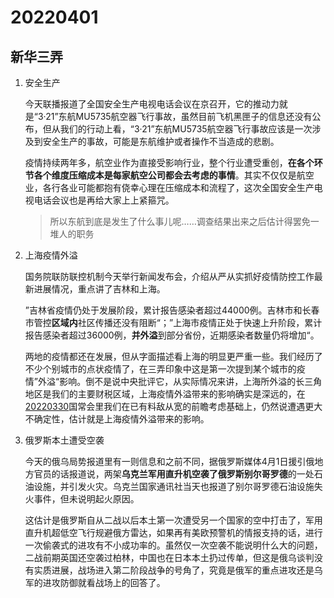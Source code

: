 # 20220401

## 新华三弄

1. 安全生产

   今天联播报道了全国安全生产电视电话会议在京召开，它的推动力就是“3·21”东航MU5735航空器飞行事故，虽然目前飞机黑匣子的信息还没有公布，但从我们的行动上看，“3·21”东航MU5735航空器飞行事故应该是一次涉及到安全生产的事故，可能是东航维护或者操作不当造成的悲剧。

   疫情持续两年多，航空业作为直接受影响行业，整个行业遭受重创，**在各个环节各个维度压缩成本是每家航空公司都会去考虑的事情**。其实不仅仅是航空业，各行各业可能都抱有侥幸心理在压缩成本和流程了，这次全国安全生产电视电话会议也是再给大家上上紧箍咒。

   > 所以东航到底是发生了什么事儿呢……调查结果出来之后估计得罢免一堆人的职务

2. 上海疫情外溢

   国务院联防联控机制今天举行新闻发布会，介绍从严从实抓好疫情防控工作最新进展情况，重点讲了吉林和上海。

   ”吉林省疫情仍处于发展阶段，累计报告感染者超过44000例。吉林市和长春市管控**区域内**社区传播还没有阻断“；”上海市疫情正处于快速上升阶段，累计报告感染者超过36000例，**并外溢**到部分省份，近期感染者数量仍将增加“。

   两地的疫情都还在发展，但从字面描述看上海的明显更严重一些。我们经历了不少个别城市的点状疫情了，在三弄印象中这是第一次提到某个城市的疫情”外溢“影响。倒不是说中央批评它，从实际情况来讲，上海所外溢的长三角地区是我们的主要财税区域，上海疫情外溢带来的影响确实是深远的，在[20220330](http://mp.weixin.qq.com/s?__biz=MzU4MTg4MTA1Mg==&mid=2247502488&idx=1&sn=de049fc584bb24f83ba8abaa514fc583&chksm=fd42572bca35de3de371012a28eab2e76f6284ecf4b136170ca19c1e84dfc4b8875e50b7369c&scene=21#wechat_redirect)国常会里我们在已有料敌从宽的前瞻考虑基础上，仍然说遭遇更大不确定性，估计就是上海疫情外溢带来的影响。

3. 俄罗斯本土遭受空袭

   今天的俄乌局势报道里有一则信息和之前不同，据俄罗斯媒体4月1日援引俄地方官员的话报道说，两架**乌克兰军用直升机空袭了俄罗斯别尔哥罗德**的一处石油设施，并引发火灾。乌克兰国家通讯社当天也报道了别尔哥罗德石油设施失火事件，但未说明起火原因。

   这估计是俄罗斯自从二战以后本土第一次遭受另一个国家的空中打击了，军用直升机超低空飞行规避俄方雷达，如果再有美欧预警机的情报支持的话，进行一次偷袭式的进攻有不小成功率的。虽然仅一次空袭不能说明什么大的问题，二战前期英国还空袭过柏林，中国也在日本本土扔过传单，但这是俄乌谈判没有实质进展，战场进入第二阶段战争的号角了，究竟是俄军的重点进攻还是乌军的进攻防御就看战场上的回答了。
